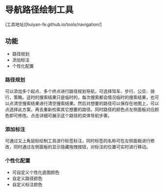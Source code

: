 # 导航路径绘制工具
(工具地址)[huiyan-fe.github.io/tools/navigation/]

## 功能
* 路径规划
* 添加标注
* 个性化配置

### 路径规划
可以添加多个起点、多个终点进行路径规划导航，可选择驾车、步行、公交、骑行，策略。这时的搜索结果只是临时的，每次搜索都会情况临时的搜索结果，也可以点清空搜索结果进行清空搜索结果。然后对想要的路径可以保存在地图上，可以点选择此方案，再去重新检索其它想要的路径。同时路径的颜色点左侧面板对应颜色即可修改。点击详细可展示这个路径的具体导航步骤。

### 添加标注
可通过又上角鼠标绘制工具进行标签标注，同时标签的名称可在左侧面板进行修改，同时通过左侧面板的显示隐藏拖拽按钮，对标注的位置可实时进行移动。

### 个性化配置
* 可自定义个性化底图颜色
* 自定义路径颜色
* 自定义标注颜色
